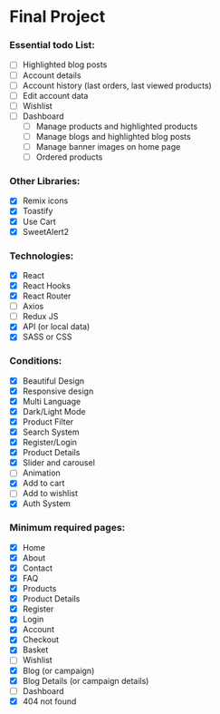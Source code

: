 # Final Project

### Essential todo List:
- [ ] Highlighted blog posts
- [ ] Account details
- [ ] Account history (last orders, last viewed products)
- [ ] Edit account data
- [ ] Wishlist
- [ ] Dashboard
    - [ ] Manage products and highlighted products
    - [ ] Manage blogs and highlighted blog posts
    - [ ] Manage banner images on home page
    - [ ] Ordered products

### Other Libraries:
- [x] Remix icons
- [x] Toastify
- [x] Use Cart
- [x] SweetAlert2

### Technologies:
- [x] React
- [x] React Hooks
- [x] React Router
- [ ] Axios
- [ ] Redux JS
- [x] API (or local data)
- [x] SASS or CSS

### Conditions:
- [x] Beautiful Design
- [x] Responsive design
- [x] Multi Language
- [x] Dark/Light Mode
- [x] Product Filter
- [x] Search System
- [x] Register/Login
- [x] Product Details
- [x] Slider and carousel
- [ ] Animation
- [x] Add to cart
- [ ] Add to wishlist
- [x] Auth System

### Minimum required pages:
- [x] Home
- [x] About
- [x] Contact
- [x] FAQ
- [x] Products
- [x] Product Details
- [x] Register
- [x] Login
- [x] Account
- [x] Checkout
- [x] Basket
- [ ] Wishlist
- [x] Blog (or campaign)
- [x] Blog Details (or campaign details)
- [ ] Dashboard
- [x] 404 not found